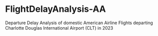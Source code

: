 # FlightDelayAnalysis-AA
Departure Delay Analysis of domestic American Airline Flights departing Charlotte Douglas International Airport (CLT) in 2023
